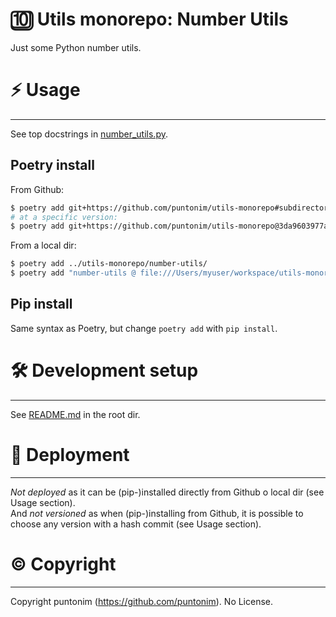 **🔟 Utils monorepo: Number Utils**
===================================

Just some Python number utils.


⚡ Usage
=======

---

See top docstrings in [number_utils.py](number_utils/number_utils.py).

Poetry install
--------------
From Github:
```sh
$ poetry add git+https://github.com/puntonim/utils-monorepo#subdirectory=number-utils
# at a specific version:
$ poetry add git+https://github.com/puntonim/utils-monorepo@3da9603977a5e2948429627ac83309353cca693d#subdirectory=number-utils
```

From a local dir:
```sh
$ poetry add ../utils-monorepo/number-utils/
$ poetry add "number-utils @ file:///Users/myuser/workspace/utils-monorepo/number-utils/"
```

Pip install
-----------
Same syntax as Poetry, but change `poetry add` with `pip install`.


🛠️ Development setup
====================

---

See [README.md](../README.md) in the root dir.


🚀 Deployment
=============

---

*Not deployed* as it can be (pip-)installed directly from Github o local dir 
 (see Usage section).\
And *not versioned* as when (pip-)installing from Github, it is possible to choose
 any version with a hash commit (see Usage section).


©️ Copyright
============

---

Copyright puntonim (https://github.com/puntonim). No License.
